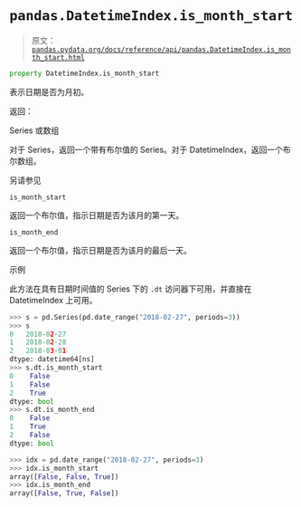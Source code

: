 # `pandas.DatetimeIndex.is_month_start`

> 原文：[`pandas.pydata.org/docs/reference/api/pandas.DatetimeIndex.is_month_start.html`](https://pandas.pydata.org/docs/reference/api/pandas.DatetimeIndex.is_month_start.html)

```py
property DatetimeIndex.is_month_start
```

表示日期是否为月初。

返回：

Series 或数组

对于 Series，返回一个带有布尔值的 Series。对于 DatetimeIndex，返回一个布尔数组。

另请参见

`is_month_start`

返回一个布尔值，指示日期是否为该月的第一天。

`is_month_end`

返回一个布尔值，指示日期是否为该月的最后一天。

示例

此方法在具有日期时间值的 Series 下的 `.dt` 访问器下可用，并直接在 DatetimeIndex 上可用。

```py
>>> s = pd.Series(pd.date_range("2018-02-27", periods=3))
>>> s
0   2018-02-27
1   2018-02-28
2   2018-03-01
dtype: datetime64[ns]
>>> s.dt.is_month_start
0    False
1    False
2    True
dtype: bool
>>> s.dt.is_month_end
0    False
1    True
2    False
dtype: bool 
```

```py
>>> idx = pd.date_range("2018-02-27", periods=3)
>>> idx.is_month_start
array([False, False, True])
>>> idx.is_month_end
array([False, True, False]) 
```
